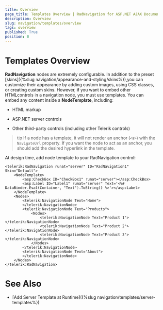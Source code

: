 ```yaml
---
title: Overview
page_title: Templates Overview | RadNavigation for ASP.NET AJAX Documentation
description: Overview
slug: navigation/templates/overview
tags: overview
published: True
position: 0
---
```


# Templates Overview

**RadNavigation** nodes are extremely configurable. In addition to the preset [skins]({%slug navigation/appearance-and-styling/skins%}),you can customize their appearance by adding custom images, using CSS classes, or creating custom skins. However, if you want to embed other HTMLcontrols in a navigation node, you must use templates. You can embed any content inside a **NodeTemplate**, including:

* HTML markup

* ASP.NET server controls

* Other third-party controls (including other Telerik controls)

>tip If a node has a template, it will not render an anchor (`<a>`) with the `NavigateUrl` property. If you want the node to act as an anchor, you should add the desired hyperlink in the template.

At design time, add node template to your RadNavigation control:

````ASPNET
<telerik:RadNavigation runat="server" ID="RadNavigation1" Skin="Default">
	<NodeTemplate>
		<asp:CheckBox ID="CheckBox1" runat="server"></asp:CheckBox>
		<asp:Label ID="Label1" runat="server" Text='<%# DataBinder.Eval(Container, "Text").ToString() %>'></asp:Label>
	</NodeTemplate>
	<Nodes>
		<telerik:NavigationNode Text="Home">
		</telerik:NavigationNode>
		<telerik:NavigationNode Text="Products">
			<Nodes>
				<telerik:NavigationNode Text="Product 1"></telerik:NavigationNode>
				<telerik:NavigationNode Text="Product 2"></telerik:NavigationNode>
				<telerik:NavigationNode Text="Product 3"></telerik:NavigationNode>
			</Nodes>
		</telerik:NavigationNode>
		<telerik:NavigationNode Text="About">
		</telerik:NavigationNode>
	</Nodes>
</telerik:RadNavigation>
````



# See Also

 * [Add Server Template at Runtime]({%slug navigation/templates/server-templates%})
